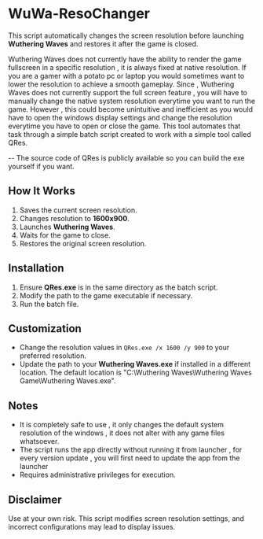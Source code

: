 # WuWa-ResoChanger
This script automatically changes the screen resolution before launching **Wuthering Waves** and restores it after the game is closed.

Wuthering Waves does not currently have the ability to render the game fullscreen in a specific resolution , it is always fixed at native resolution. If you are a gamer with a potato pc or laptop you would sometimes want to lower the resolution to achieve a smooth gameplay. Since , Wuthering Waves does not currently support the full screen feature , you will have to manually change the native system resolution everytime you want to run the game. However , this could become unintuitive and inefficient as you would have to open the windows display settings and change the resolution everytime you have to open or close the game. This tool automates that task through a simple batch script created to work with a simple tool called QRes.

-- The source code of QRes is publicly available so you can build the exe yourself if you want.

## How It Works
1. Saves the current screen resolution.
2. Changes resolution to **1600x900**.
3. Launches **Wuthering Waves**.
4. Waits for the game to close.
5. Restores the original screen resolution.

## Installation
1. Ensure **QRes.exe** is in the same directory as the batch script.
2. Modify the path to the game executable if necessary.
3. Run the batch file.

## Customization
- Change the resolution values in `QRes.exe /x 1600 /y 900` to your preferred resolution.
- Update the path to your **Wuthering Waves.exe** if installed in a different location.
The default location is "C:\Wuthering Waves\Wuthering Waves Game\Wuthering Waves.exe".

## Notes
- It is completely safe to use , it only changes the default system resolution of the windows , it does not alter with any game files whatsoever.
- The script runs the app directly without running it from launcher , for every version update , you will first need to update the app from the launcher
- Requires administrative privileges for execution.

## Disclaimer
Use at your own risk. This script modifies screen resolution settings, and incorrect configurations may lead to display issues.

